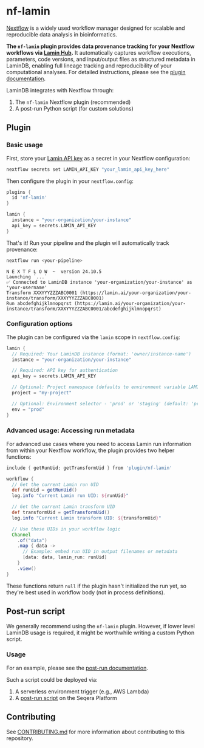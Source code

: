 # nf-lamin

[Nextflow](https://www.nextflow.io/) is a widely used workflow manager designed for scalable and reproducible data analysis in bioinformatics.

**The `nf-lamin` plugin provides data provenance tracking for your Nextflow workflows via [Lamin Hub](https://lamin.ai/).** It automatically captures workflow executions, parameters, code versions, and input/output files as structured metadata in LaminDB, enabling full lineage tracking and reproducibility of your computational analyses. For detailed instructions, please see the [plugin documentation](https://docs.lamin.ai/nextflow).

LaminDB integrates with Nextflow through:

1. The `nf-lamin` Nextflow plugin (recommended)
2. A post-run Python script (for custom solutions)

## Plugin

### Basic usage

First, store your [Lamin API key](https://lamin.ai/settings) as a secret in your Nextflow configuration:

```bash
nextflow secrets set LAMIN_API_KEY "your_lamin_api_key_here"
```

Then configure the plugin in your `nextflow.config`:

```groovy
plugins {
  id 'nf-lamin'
}

lamin {
  instance = "your-organization/your-instance"
  api_key = secrets.LAMIN_API_KEY
}
```

That's it! Run your pipeline and the plugin will automatically track provenance:

```bash
nextflow run <your-pipeline>
```

```text
N E X T F L O W  ~  version 24.10.5
Launching `...`
✅ Connected to LaminDB instance 'your-organization/your-instance' as 'your-username'
Transform XXXYYYZZZABC0001 (https://lamin.ai/your-organization/your-instance/transform/XXXYYYZZZABC0001)
Run abcdefghijklmnopqrst (https://lamin.ai/your-organization/your-instance/transform/XXXYYYZZZABC0001/abcdefghijklmnopqrst)
```

### Configuration options

The plugin can be configured via the `lamin` scope in `nextflow.config`:

```groovy
lamin {
  // Required: Your LaminDB instance (format: 'owner/instance-name')
  instance = "your-organization/your-instance"

  // Required: API key for authentication
  api_key = secrets.LAMIN_API_KEY

  // Optional: Project namespace (defaults to environment variable LAMIN_CURRENT_PROJECT)
  project = "my-project"

  // Optional: Environment selector - 'prod' or 'staging' (default: 'prod')
  env = "prod"
}
```

### Advanced usage: Accessing run metadata

For advanced use cases where you need to access Lamin run information from within your Nextflow workflow, the plugin provides two helper functions:

```groovy
include { getRunUid; getTransformUid } from 'plugin/nf-lamin'

workflow {
  // Get the current Lamin run UID
  def runUid = getRunUid()
  log.info "Current Lamin run UID: ${runUid}"

  // Get the current Lamin transform UID
  def transformUid = getTransformUid()
  log.info "Current Lamin transform UID: ${transformUid}"

  // Use these UIDs in your workflow logic
  Channel
    .of("data")
    .map { data ->
      // Example: embed run UID in output filenames or metadata
      [data: data, lamin_run: runUid]
    }
    .view()
}
```

These functions return `null` if the plugin hasn't initialized the run yet, so they're best used in workflow body (not in process definitions).

## Post-run script

We generally recommend using the `nf-lamin` plugin.
However, if lower level LaminDB usage is required, it might be worthwhile writing a custom Python script.

### Usage

For an example, please see the [post-run documentation](https://docs.lamin.ai/nextflow-postrun).

Such a script could be deployed via:

1. A serverless environment trigger (e.g., AWS Lambda)
2. A [post-run script](https://docs.seqera.io/platform-cloud/launch/advanced#pre-and-post-run-scripts) on the Seqera Platform

## Contributing

See [CONTRIBUTING.md](CONTRIBUTING.md) for more information about contributing to this repository.
